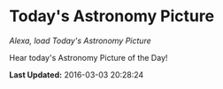 # Today's Astronomy Picture
*Alexa, load Today's Astronomy Picture*

Hear today's Astronomy Picture of the Day!

**Last Updated:** 2016-03-03 20:28:24